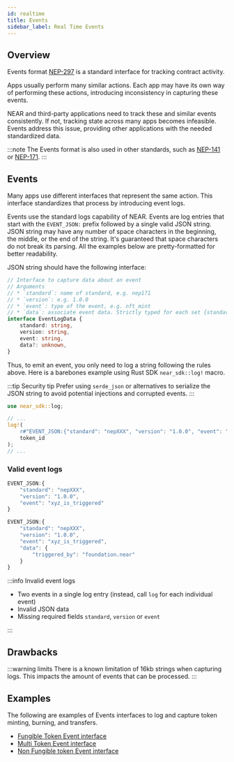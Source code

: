 ```yaml
---
id: realtime
title: Events
sidebar_label: Real Time Events
---
```


## Overview

Events format [NEP-297](https://github.com/near/NEPs/blob/master/neps/nep-0297.md) is a standard interface for tracking contract activity.

Apps usually perform many similar actions.
Each app may have its own way of performing these actions, introducing inconsistency in capturing these events.

NEAR and third-party applications need to track these and similar events consistently.
If not, tracking state across many apps becomes infeasible.
Events address this issue, providing other applications with the needed standardized data.

:::note
The Events format is also used in other standards, such as [NEP-141](https://github.com/near/NEPs/blob/master/neps/nep-0141.md) or [NEP-171](https://github.com/near/NEPs/blob/master/neps/nep-0171.md).
:::

## Events

Many apps use different interfaces that represent the same action.
This interface standardizes that process by introducing event logs.

Events use the standard logs capability of NEAR.
Events are log entries that start with the `EVENT_JSON:` prefix followed by a single valid JSON string.  
JSON string may have any number of space characters in the beginning, the middle, or the end of the string.
It's guaranteed that space characters do not break its parsing.
All the examples below are pretty-formatted for better readability.

JSON string should have the following interface:

```ts
// Interface to capture data about an event
// Arguments
// * `standard`: name of standard, e.g. nep171
// * `version`: e.g. 1.0.0
// * `event`: type of the event, e.g. nft_mint
// * `data`: associate event data. Strictly typed for each set {standard, version, event} inside corresponding NEP
interface EventLogData {
    standard: string,
    version: string,
    event: string,
    data?: unknown,
}
```

Thus, to emit an event, you only need to log a string following the rules above. Here is a barebones example using Rust SDK `near_sdk::log!` macro.

:::tip Security tip
Prefer using `serde_json` or alternatives to serialize the JSON string to avoid potential injections and corrupted events.
:::

```rust
use near_sdk::log;

// ...
log!(
    r#"EVENT_JSON:{"standard": "nepXXX", "version": "1.0.0", "event": "YYY", "data": {"token_id": "{}"}}"#,
    token_id
);
// ...
```

### Valid event logs

```js
EVENT_JSON:{
    "standard": "nepXXX",
    "version": "1.0.0",
    "event": "xyz_is_triggered"
}
```

```js
EVENT_JSON:{
    "standard": "nepXXX",
    "version": "1.0.0",
    "event": "xyz_is_triggered",
    "data": {
        "triggered_by": "foundation.near"
    }
}
```

:::info Invalid event logs

* Two events in a single log entry (instead, call `log` for each individual event)
* Invalid JSON data
* Missing required fields `standard`, `version` or `event`

:::

## Drawbacks

:::warning limits
There is a known limitation of 16kb strings when capturing logs.
This impacts the amount of events that can be processed.
:::

## Examples

The following are examples of Events interfaces to log and capture token minting, burning, and transfers.

- [Fungible Token Event interface](https://nomicon.io/Standards/Tokens/FungibleToken/Event#interface)
- [Multi Token Event interface](https://nomicon.io/Standards/Tokens/MultiToken/Events#interface)
- [Non Fungible token Event interface](https://nomicon.io/Standards/Tokens/NonFungibleToken/Event#interface)
